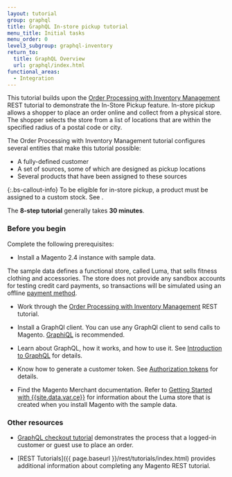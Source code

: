 ```yaml
---
layout: tutorial
group: graphql
title: GraphQL In-store pickup tutorial
menu_title: Initial tasks
menu_order: 0
level3_subgroup: graphql-inventory
return_to:
  title: GraphQL Overview
  url: graphql/index.html
functional_areas:
  - Integration
---
```


This tutorial builds upon the [Order Processing with Inventory Management]({{page.baseurl}}/rest/tutorials/inventory/index.html) REST tutorial to demonstrate the In-Store Pickup feature. In-store pickup allows a shopper to place an order online and collect from a physical store. The shopper selects the store from a list of locations that are within the specified radius of a postal code or city.

The Order Processing with Inventory Management tutorial configures several entities that make this tutorial possible:

*  A fully-defined customer
*  A set of sources, some of which are designed as pickup locations
*  Several products that have been assigned to these sources

{:.bs-callout-info}
To be eligible for in-store pickup, a product must be assigned to a custom stock. See <Merchdoc x-ref>.

The **8-step tutorial** generally takes **30 minutes**.

### Before you begin

Complete the following prerequisites:

*  Install a Magento 2.4 instance with sample data.

  The sample data defines a functional store, called Luma, that sells fitness clothing and accessories. The store does not provide any sandbox accounts for testing credit card payments, so transactions will be simulated using an offline [payment method](https://glossary.magento.com/payment-method).

*  Work through the [Order Processing with Inventory Management]({{page.baseurl}}/rest/tutorials/inventory/index.html) REST tutorial.

*  Install a GraphQl client. You can use any GraphQl client to send calls to Magento. [GraphiQL](https://electronjs.org/apps/graphiql) is recommended.

*  Learn about GraphQL, how it works, and how to use it. See [Introduction to GraphQL](https://graphql.org/learn/) for details.

*  Know how to generate a customer token. See [Authorization tokens]({{page.baseurl}}/graphql/authorization-tokens.html) for details.

*  Find the Magento Merchant documentation. Refer to [Getting Started with {{site.data.var.ce}}](http://docs.magento.com/m2/ce/user_guide/getting-started.html) for information about the Luma store that is created when you install Magento with the sample data.

### Other resources

*  [GraphQL checkout tutorial]({{page.baseurl}}/graphql/tutorials/checkout/index.html) demonstrates the process that a logged-in customer or guest use to place an order.

*  [REST Tutorials]({{ page.baseurl }}/rest/tutorials/index.html) provides additional information about completing any Magento REST tutorial.
